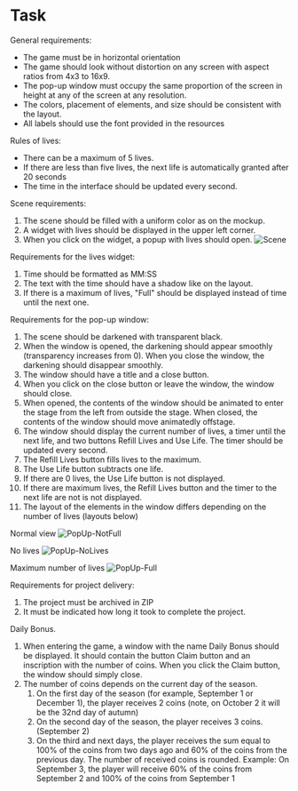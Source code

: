 # Task

General requirements: 
- The game must be in horizontal orientation
- The game should look without distortion on any screen with aspect ratios from 4x3 to 16x9.
- The pop-up window must occupy the same proportion of the screen in height at any of the screen at any resolution.
- The colors, placement of elements, and size should be consistent with the layout.
- All labels should use the font provided in the resources

Rules of lives: 
- There can be a maximum of 5 lives.
- If there are less than five lives, the next life is automatically granted after 20 seconds
- The time in the interface should be updated every second.

Scene requirements: 
1. The scene should be filled with a uniform color as on the mockup.
2. A widget with lives should be displayed in the upper left corner.
3. When you click on the widget, a popup with lives should open.
![Scene](https://user-images.githubusercontent.com/42243509/217857832-018ebae2-17fe-4b77-8d71-ffda316f9866.png)

Requirements for the lives widget: 
1. Time should be formatted as MM:SS
2. The text with the time should have a shadow like on the layout.
3. If there is a maximum of lives, "Full" should be displayed instead of time until the next one.

Requirements for the pop-up window: 
1. The scene should be darkened with transparent black.
2. When the window is opened, the darkening should appear smoothly (transparency increases from 0).  When you close the window, the darkening should disappear smoothly.
3. The window should have a title and a close button.
4. When you click on the close button or leave the window, the window should close.
5. When opened, the contents of the window should be animated to enter the stage from the left from outside the stage. When closed, the contents of the window should move animatedly offstage.
6. The window should display the current number of lives, a timer until the next life, and two buttons Refill Lives and Use Life. The timer should be updated every second.
7. The Refill Lives button fills lives to the maximum.
8. The Use Life button subtracts one life.
9. If there are 0 lives, the Use Life button is not displayed.
10. If there are maximum lives, the Refill Lives button and the timer to the next life are not is not displayed. 
11. The layout of the elements in the window differs depending on the number of lives (layouts below)

Normal view
![PopUp-NotFull](https://user-images.githubusercontent.com/42243509/217858116-c363b693-ba04-4cf9-a59a-252140817c3e.png)

No lives
![PopUp-NoLives](https://user-images.githubusercontent.com/42243509/217858055-036640e9-5ada-4826-b9bf-269b80e8a71a.png)

Maximum number of lives
![PopUp-Full](https://user-images.githubusercontent.com/42243509/217858102-f9e75216-975a-438b-b2b2-dd63da3669ae.png)

Requirements for project delivery: 
1. The project must be archived in ZIP
2. It must be indicated how long it took to complete the project.

Daily Bonus. 
1. When entering the game, a window with the name Daily Bonus should be displayed. It should contain the button Claim button and an inscription with the number of coins. When you click the Claim button, the window should simply close.
2. The number of coins depends on the current day of the season. 
	1. On the first day of the season (for example, September 1 or December 1), the player receives 2 coins (note, on October 2 it will be the 32nd day of autumn)
	2. On the second day of the season, the player receives 3 coins. (September 2)
	3. On the third and next days, the player receives the sum equal to 100% of the coins from two days ago and 60% of the coins from the previous day. The number of received coins is rounded.
Example: On September 3, the player will receive 60% of the coins from September 2 and 100% of the coins from September 1
